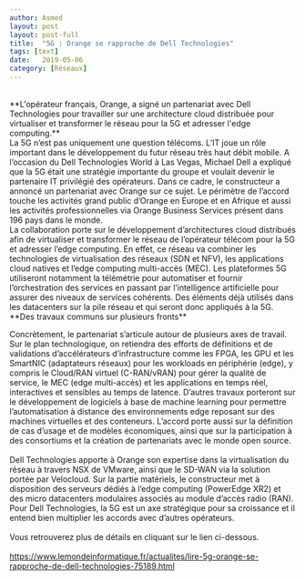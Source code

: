 ```yaml
---
author: Asmed
layout: post
layout: post-full
title:  "5G : Orange se rapproche de Dell Technologies"
tags: [text]
date:   2019-05-06 
category: [Réseaux]
---
```

<br/>
**L'opérateur français, Orange, a signé un partenariat avec Dell Technologies pour travailler sur une architecture cloud distribuée pour virtualiser et transformer le réseau pour la 5G et adresser l'edge computing.**  

<br/>
 La 5G n’est pas uniquement une question télécoms. L’IT joue un rôle important dans le développement du futur réseau très haut débit mobile. A l’occasion du Dell Technologies World à Las Vegas, Michael Dell a expliqué que la 5G était une stratégie importante du groupe et voulait devenir le partenaire IT privilégié des opérateurs. Dans ce cadre, le constructeur a annoncé un partenariat avec Orange sur ce sujet. Le périmètre de l’accord touche les activités grand public d’Orange en Europe et en Afrique et aussi les activités professionnelles via Orange Business Services présent dans 196 pays dans le monde.
<br/>
La collaboration porte sur le développement d’architectures cloud distribués afin de virtualiser et transformer le réseau de l’opérateur télécom pour la 5G et adresser l’edge computing. En effet, ce réseau va combiner les technologies de virtualisation des réseaux (SDN et NFV), les applications cloud natives et l’edge computing multi-accès (MEC). Les plateformes 5G utiliseront notamment la télémétrie pour automatiser et fournir l’orchestration des services en passant par l’intelligence artificielle pour assurer des niveaux de services cohérents. Des éléments déjà utilisés dans les datacenters sur la pile réseau et qui seront donc appliqués à la 5G.  
<br/>
**Des travaux communs sur plusieurs fronts**  

Concrètement, le partenariat s’articule autour de plusieurs axes de travail. Sur le plan technologique, on retiendra des efforts de définitions et de validations d’accélérateurs d’infrastructure comme les FPGA, les GPU et les SmartNIC (adaptateurs réseaux) pour les workloads en périphérie (edge), y compris le Cloud/RAN virtuel (C-RAN/vRAN) pour gérer la qualité de service, le MEC (edge multi-accès) et les applications en temps réel, interactives et sensibles au temps de latence. D’autres travaux porteront sur le développement de logiciels à base de machine learning pour permettre l’automatisation à distance des environnements edge reposant sur des machines virtuelles et des conteneurs. L’accord porte aussi sur la définition de cas d’usage et de modèles économiques, ainsi que sur la participation à des consortiums et la création de partenariats avec le monde open source.  
<br/>
Dell Technologies apporte à Orange son expertise dans la virtualisation du réseau à travers NSX de VMware, ainsi que le SD-WAN via la solution portée par Velocloud. Sur la partie matériels, le constructeur met à disposition des serveurs dédiés à l’edge computing (PowerEdge XR2) et des micro datacenters modulaires associés au module d’accès radio (RAN). Pour Dell Technologies, la 5G est un axe stratégique pour sa croissance et il entend bien multiplier les accords avec d’autres opérateurs.  
<br/>
Vous retrouverez plus de détails en cliquant sur le lien ci-dessous.  
<br>
<https://www.lemondeinformatique.fr/actualites/lire-5g-orange-se-rapproche-de-dell-technologies-75189.html> 

